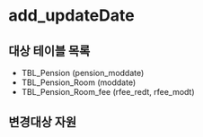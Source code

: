 # add_updateDate
## 대상 테이블 목록
- TBL_Pension (pension_moddate)
- TBL_Pension_Room (moddate)
- TBL_Pension_Room_fee (rfee_redt, rfee_modt)

## 변경대상 자원
